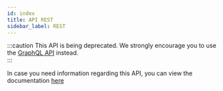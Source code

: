 ```yaml
---
id: index
title: API REST
sidebar_label: REST
---
```


:::caution
This API is being deprecated. We strongly encourage you to use the [GraphQL API](/api/graphql/introduction) instead.  
:::

In case you need information regarding this API, you can view the documentation [here](https://api.convisoappsec.com/) 
